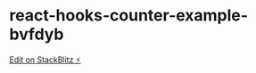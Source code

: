# react-hooks-counter-example-bvfdyb

[Edit on StackBlitz ⚡️](https://stackblitz.com/edit/react-hooks-counter-example-bvfdyb)